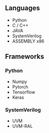 
<!--
**ayalachn/ayalachn** is a ✨ _special_ ✨ repository because its `README.md` (this file) appears on your GitHub profile.

Here are some ideas to get you started:

- 🔭 I’m currently working on ...
- 🌱 I’m currently learning ...
- 👯 I’m looking to collaborate on ...
- 🤔 I’m looking for help with ...
- 💬 Ask me about ...
- 📫 How to reach me: ...
- 😄 Pronouns: ...
- ⚡ Fun fact: ...
-->

## Languages
 - Python
 - C / C++
 - JAVA
 - SystemVerilog
 - ASSEMBLY x86

## Frameworks
### Python
 - Numpy
 - Pytorch
 - Tensorflow
 - Keras
### SystemVerilog
 - UVM
 - UVM-RAL
